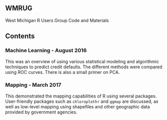 ## WMRUG
West Michigan R Users Group
Code and Materials

## Contents

### Machine Learning - August 2016
This was an overview of using various statistical modeling and algorithmic techniques to predict credit defaults. The different methods were compared using ROC curves. There is also a small primer on PCA.

### Mapping - March 2017
This demonstrated the mapping capabilities of R using several packages. User-friendly packages such as `chloroplethr` and `ggmap` are discussed, as well as low-level mapping using shapefiles and other geographic data provided by government agencies.
